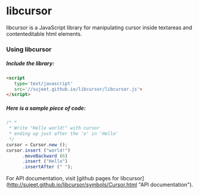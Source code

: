 libcursor
=========

libcursor is a JavaScript library for manipulating cursor inside 
textareas and contenteditable html elements.

### Using libcursor
##### Include the library:
```HTML
<script 
   type='text/javascript' 
   src='//sujeet.github.io/libcursor/libcursor.js'>
</script>
```

##### Here is a sample piece of code:
```javascript
/* *
 * Write "Hello world!" with cursor 
 * ending up just after the 'o' in 'Hello' 
 */
cursor = Cursor.new ();
cursor.insert ("world!")
      .moveBackward (6)
      .insert ("Hello")
      .insertAfter (" ");
```
For API documentation, visit [github pages for libcursor]
(http://sujeet.github.io/libcursor/symbols/Cursor.html "API documentation").
